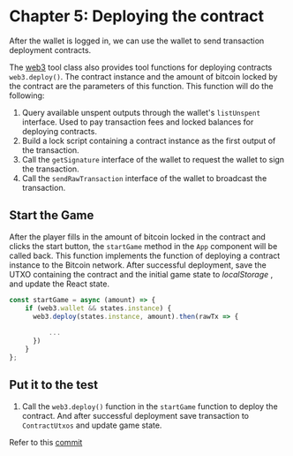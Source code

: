 # Chapter 5: Deploying the contract

After the wallet is logged in, we can use the wallet to send transaction deployment contracts.

The [web3](https://github.com/sCrypt-Inc/tic-tac-toe/blob/7ae1eb8cb46bd8315d9c7d858b6a190ba3c4c306/src/web3/web3.ts#L48) tool class also provides tool functions for deploying contracts `web3.deploy()`. The contract instance and the amount of bitcoin locked by the contract are the parameters of this function. This function will do the following:


1. Query available unspent outputs through the wallet's `listUnspent` interface. Used to pay transaction fees and locked balances for deploying contracts.
2. Build a lock script containing a contract instance as the first output of the transaction.
3. Call the `getSignature` interface of the wallet to request the wallet to sign the transaction.
4. Call the `sendRawTransaction` interface of the wallet to broadcast the transaction.


## Start the Game

After the player fills in the amount of bitcoin locked in the contract and clicks the start button, the `startGame` method in the `App` component will be called back. This function implements the function of deploying a contract instance to the Bitcoin network. After successful deployment, save the UTXO containing the contract and the initial game state to *localStorage* , and update the React state.

```js
const startGame = async (amount) => {
    if (web3.wallet && states.instance) {
      web3.deploy(states.instance, amount).then(rawTx => {
            
          ...  
      })
    }
};
```

## Put it to the test

1. Call the `web3.deploy()` function in the `startGame` function to deploy the contract. And after successful deployment save transaction to `ContractUtxos` and update game state.

Refer to this [commit](https://github.com/sCrypt-Inc/tic-tac-toe/commit/6b176c69d7315a7d025c82937cb580bb9987cf87)

